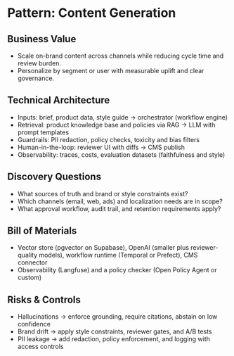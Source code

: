 ﻿# Pattern: Content Generation

## Business Value
- Scale on-brand content across channels while reducing cycle time and review burden.
- Personalize by segment or user with measurable uplift and clear governance.

## Technical Architecture
- Inputs: brief, product data, style guide -> orchestrator (workflow engine)
- Retrieval: product knowledge base and policies via RAG -> LLM with prompt templates
- Guardrails: PII redaction, policy checks, toxicity and bias filters
- Human-in-the-loop: reviewer UI with diffs -> CMS publish
- Observability: traces, costs, evaluation datasets (faithfulness and style)

## Discovery Questions
- What sources of truth and brand or style constraints exist?
- Which channels (email, web, ads) and localization needs are in scope?
- What approval workflow, audit trail, and retention requirements apply?

## Bill of Materials
- Vector store (pgvector on Supabase), OpenAI (smaller plus reviewer-quality models), workflow runtime (Temporal or Prefect), CMS connector
- Observability (Langfuse) and a policy checker (Open Policy Agent or custom)

## Risks & Controls
- Hallucinations -> enforce grounding, require citations, abstain on low confidence
- Brand drift -> apply style constraints, reviewer gates, and A/B tests
- PII leakage -> add redaction, policy enforcement, and logging with access controls
